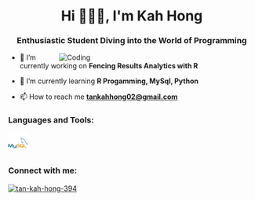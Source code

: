 <h1 align="center">Hi 🙋🏻‍♂️, I'm Kah Hong</h1>
<h3 align="center">Enthusiastic Student Diving into the World of Programming</h3>
<img align="right" alt="Coding" width="400" src="https://cdn.dribbble.com/users/1162077/screenshots/5403918/focus-animation.gif">

- 🔭 I’m currently working on **Fencing Results Analytics with R**

- 🌱 I’m currently learning **R Progamming, MySql, Python**

- 📫 How to reach me **tankahhong02@gmail.com**

<h3 align="left">Languages and Tools:</h3>
<p align="left"> <a href="https://www.mysql.com/" target="_blank" rel="noreferrer"> <img src="https://raw.githubusercontent.com/devicons/devicon/master/icons/mysql/mysql-original-wordmark.svg" alt="mysql" width="40" height="40"/> </a> </p>

<h3 align="left">Connect with me:</h3>
<p align="left">
<a href="https://linkedin.com/in/tan-kah-hong-394" target="blank"><img align="center" src="https://raw.githubusercontent.com/rahuldkjain/github-profile-readme-generator/master/src/images/icons/Social/linked-in-alt.svg" alt="tan-kah-hong-394" height="30" width="40" /></a>
</p>


